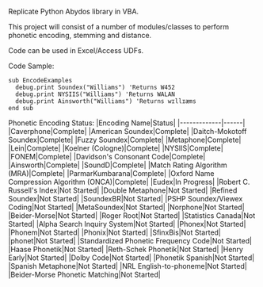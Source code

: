 Replicate Python Abydos library in VBA. 

This project will consist of a number of modules/classes to perform phonetic encoding, stemming and distance.

Code can be used in Excel/Access UDFs.

Code Sample:
```
sub EncodeExamples
  debug.print Soundex("Williams") 'Returns W452
  debug.print NYSIIS("Williams") 'Returns WALAN
  debug.print Ainsworth("Williams") 'Returns wɪllɪæms
end sub
```

Phonetic Encoding Status:
|Encoding Name|Status|
|-------------|------|
|Caverphone|Complete|
|American Soundex|Complete|
|Daitch-Mokotoff Soundex|Complete|
|Fuzzy Soundex|Complete|
|Metaphone|Complete|
|Lein|Complete|
|Koelner (Cologne)|Complete|
|NYSIIS|Complete|
|FONEM|Complete|
|Davidson's Consonant Code|Complete|
|Ainsworth|Complete|
|SoundD|Complete|
|Match Rating Algorithm (MRA)|Complete|
|ParmarKumbarana|Complete|
|Oxford Name Compression Algorithm (ONCA)|Complete|
|Eudex|In Progress|
|Robert C. Russell's Index|Not Started|
|Double Metaphone|Not Started|
|Refined Soundex|Not Started|
|SoundexBR|Not Started|
|PSHP Soundex/Viewex Coding|Not Started|
|MetaSoundex|Not Started|
|Norphone|Not Started|
|Beider-Morse|Not Started|
|Roger Root|Not Started|
|Statistics Canada|Not Started|
|Alpha Search Inquiry System|Not Started|
|Phonex|Not Started|
|Phonem|Not Started|
|Phonix|Not Started|
|SfinxBis|Not Started|
|phonet|Not Started|
|Standardized Phonetic Frequency Code|Not Started|
|Haase Phonetik|Not Started|
|Reth-Schek Phonetik|Not Started|
|Henry Early|Not Started|
|Dolby Code|Not Started|
|Phonetik Spanish|Not Started|
|Spanish Metaphone|Not Started|
|NRL English-to-phoneme|Not Started|
|Beider-Morse Phonetic Matching|Not Started|
